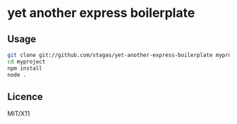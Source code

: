 # yet another express boilerplate

## Usage

```bash
git clone git://github.com/stagas/yet-another-express-boilerplate myproject
cd myproject
npm install
node .
```

## Licence

MIT/X11
